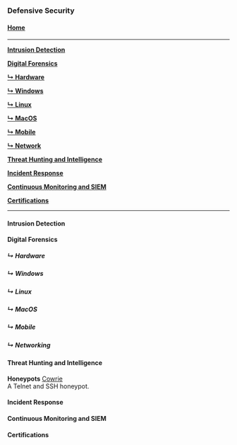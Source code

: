 ### Defensive Security

#### [Home](README.md)
---
 [**Intrusion Detection**](#intrusion-detection)

 [**Digital Forensics**](#digital-forensics)

 [**↳ Hardware**](#-hardware)

 [**↳ Windows**](#-windows)

 [**↳ Linux**](#-linux)

 [**↳ MacOS**](#-macos)

 [**↳ Mobile**](#-android)

 [**↳ Network**](#-network)

 [**Threat Hunting and Intelligence**](#threat-hunting-and-intelligence)

 [**Incident Response**](#incident-response)

 [**Continuous Monitoring and SIEM**](#continuous-monitoring-and-siem)

 [**Certifications**](#certifications)

---

#### Intrusion Detection
#### Digital Forensics
##### ↳ Hardware
##### ↳ Windows
##### ↳ Linux
##### ↳ MacOS
##### ↳ Mobile
##### ↳ Networking
#### Threat Hunting and Intelligence

**Honeypots**
[Cowrie](https://github.com/cowrie/cowrie)</br>
A Telnet and SSH honeypot.

#### Incident Response
#### Continuous Monitoring and SIEM
#### Certifications
